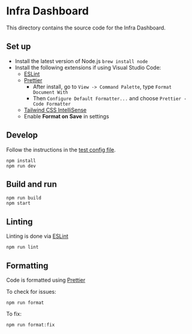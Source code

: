 # Infra Dashboard

This directory contains the source code for the Infra Dashboard.

## Set up

- Install the latest version of Node.js `brew install node`
- Install the following extensions if using Visual Studio Code:
  - [ESLint](https://marketplace.visualstudio.com/items?itemName=dbaeumer.vscode-eslint)
  - [Prettier](https://marketplace.visualstudio.com/items?itemName=esbenp.prettier-vscode)
    - After install, go to `View -> Command Palette`, type `Format Document With`
    - Then `Configure Default Formatter...` and choose `Prettier - Code Formatter`
  - [Tailwind CSS IntelliSense](https://marketplace.visualstudio.com/items?itemName=bradlc.vscode-tailwindcss)
  - Enable **Format on Save** in settings

## Develop

Follow the instructions in the [test config file](./__test__/__files__/infra.yaml).

```
npm install
npm run dev
```

## Build and run

```
npm run build
npm start
```

## Linting

Linting is done via [ESLint](https://eslint.org/)

```
npm run lint
```

## Formatting

Code is formatted using [Prettier](https://prettier.io/)

To check for issues:

```
npm run format
```

To fix:

```
npm run format:fix
```
